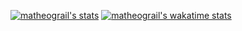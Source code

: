 [![matheograil's stats](https://github-readme-stats.vercel.app/api?username=matheograil&show_icons=true&title_color=fff&icon_color=79ff97&text_color=9f9f9f&bg_color=151515)](https://github.com/anuraghazra/github-readme-stats)
[![matheograil's wakatime stats](https://github-readme-stats.vercel.app/api/wakatime?username=matheograil&title_color=fff&icon_color=79ff97&text_color=9f9f9f&bg_color=151515)](https://github.com/anuraghazra/github-readme-stats)

